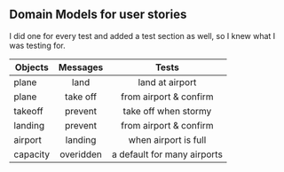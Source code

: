 ## Domain Models for user stories

I did one for every test and added a test section as well, so I knew what
I was testing for. 


| Objects       | Messages      | Tests         |
| ------------- |:-------------:|:-------------:|
| plane         | land          | land at airport           |  
| plane         | take off      | from airport & confirm    |
| takeoff       | prevent       | take off when stormy      |
| landing       | prevent       | from airport & confirm    |
| airport       | landing       | when airport is full      |
| capacity      | overidden     | a default for many airports |
